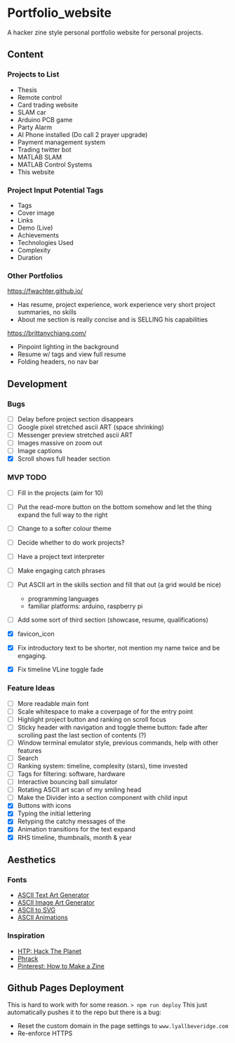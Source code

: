 # Portfolio_website

A hacker zine style personal portfolio website for personal projects.

## Content


### Projects to List
- Thesis
- Remote control
- Card trading website
- SLAM car
- Arduino PCB game
- Party Alarm
- AI Phone installed (Do call 2 prayer upgrade)
- Payment management system
- Trading twitter bot
- MATLAB SLAM
- MATLAB Control Systems
- This website


### Project Input Potential Tags
- Tags
- Cover image
- Links
- Demo (Live)
- Achievements
- Technologies Used
- Complexity
- Duration

### Other Portfolios
https://fwachter.github.io/
- Has resume, project experience, work experience very short project summaries, no skills
- About me section is really concise and is SELLING his capabilities

https://brittanychiang.com/
- Pinpoint lighting in the background
- Resume w/ tags and view full resume
- Folding headers, no nav bar

## Development

### Bugs
- [ ] Delay before project section disappears
- [ ] Google pixel stretched ascii ART (space shrinking)
- [ ] Messenger preview stretched ascii ART
- [ ] Images massive on zoom out
- [ ] Image captions
- [X] Scroll shows full header section

### MVP TODO
- [ ] Fill in the projects (aim for 10)
- [ ] Put the read-more button on the bottom somehow and let the thing expand the full way to the right
- [ ] Change to a softer colour theme
- [ ] Decide whether to do work projects?
- [ ] Have a project text interpreter
- [ ] Make engaging catch phrases
- [ ] Put ASCII art in the skills section and fill that out (a grid would be nice)
    - programming languages
    - familiar platforms: arduino, raspberry pi
- [ ] Add some sort of third section (showcase, resume, qualifications)
- [X] favicon_icon
- [X] Fix introductory text to be shorter, not mention my name twice and be engaging.
- [X] Fix timeline VLine toggle fade


### Feature Ideas
- [ ] More readable main font
- [ ] Scale whitespace to make a coverpage of for the entry point
- [ ] Highlight project button and ranking on scroll focus
- [ ] Sticky header with navigation and toggle theme button: fade after scrolling past the last section of contents (?)
- [ ] Window terminal emulator style, previous commands, help with other features
- [ ] Search
- [ ] Ranking system: timeline, complexity (stars), time invested
- [ ] Tags for filtering: software, hardware
- [ ] Interactive bouncing ball simulator
- [ ] Rotating ASCII art scan of my smiling head
- [ ] Make the Divider into a section component with child input
- [x] Buttons with icons
- [x] Typing the initial lettering
- [x] Retyping the catchy messages of the
- [x] Animation transitions for the text expand
- [x] RHS timeline, thumbnails, month & year

## Aesthetics
### Fonts

- [ASCII Text Art Generator](https://patorjk.com/software/taag/#p=display&f=ANSI%20Shadow&t=LB)
- [ASCII Image Art Generator](https://www.asciiart.eu/image-to-ascii)
- [ASCII to SVG](https://ivanceras.github.io/svgbob-editor/)
- [ASCII Animations](https://ascii.co.uk/animated)

### Inspiration

- [HTP: Hack The Planet](https://www.exploit-db.com/papers/25306)
- [Phrack](http://www.phrack.org/)
- [Pinterest: How to Make a Zine](https://www.pinterest.com.au/pin/37576978132730528/)

## Github Pages Deployment

This is hard to work with for some reason.
`> npm run deploy`
This just automatically pushes it to the repo but there is a bug:
- Reset the custom domain in the page settings to `www.lyallbeveridge.com`
- Re-enforce HTTPS

